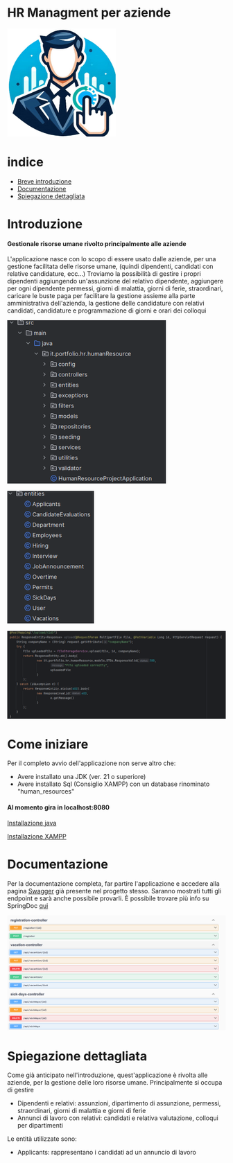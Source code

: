 # HR Managment per aziende

<img src="/images/Designer.png" width="250" height="250" alt="a">

# indice
- [Breve introduzione](#introduzione)
- [Documentazione](#documentazione)
- [Spiegazione dettagliata](#spiegazione-dettagliata)


# Introduzione
#### Gestionale risorse umane rivolto principalmente alle aziende
L'applicazione nasce con lo scopo di essere usato dalle aziende, per una gestione facilitata 
delle risorse umane, (quindi dipendenti, candidati con relative candidature, ecc...)
Troviamo la possibilità di gestire i propri dipendenti aggiungendo un'assunzione del
relativo dipendente, aggiungere per ogni dipendente permessi, giorni di malattia, 
giorni di ferie, straordinari, caricare le buste paga per facilitare la gestione assieme alla parte amministrativa dell'azienda, 
la gestione delle candidature con relativi candidati, candidature e programmazione di giorni e orari dei
colloqui

![general project structure](/images/project%20structure.png) 

![structure](/images/structure.png) 

![controller](/images/controller.png)


# Come iniziare

Per il completo avvio dell'applicazione non serve altro che:

- Avere installato una JDK (ver. 21 o superiore) 
- Avere installato Sql (Consiglio XAMPP) con un database rinominato "human_resources"
#### Al momento gira in localhost:8080
[Installazione java](https://www.java.com/it/download/manual.jsp)

[Installazione XAMPP](https://www.apachefriends.org/it/index.html)

# Documentazione
Per la documentazione completa, far partire l'applicazione e accedere alla pagina [Swagger](http://localhost:8080/swagger-ui/index.html) 
già presente nel progetto stesso.
Saranno mostrati tutti gli endpoint e sarà anche possibile provarli. È possibile trovare
più info su SpringDoc [qui](https://springdoc.org/)

![Documentazione](/images/documentazione.png)


# Spiegazione dettagliata
Come già anticipato nell'introduzione, quest'applicazione è rivolta alle aziende, 
per la gestione delle loro risorse umane. Principalmente si occupa di gestire

- Dipendenti e relativi: assunzioni, dipartimento di assunzione, permessi, straordinari, giorni di malattia e giorni di ferie 
- Annunci di lavoro con relativi: candidati e relativa valutazione, colloqui per dipartimenti

Le entità utilizzate sono: 

- Applicants: rappresentano i candidati ad un annuncio di lavoro

